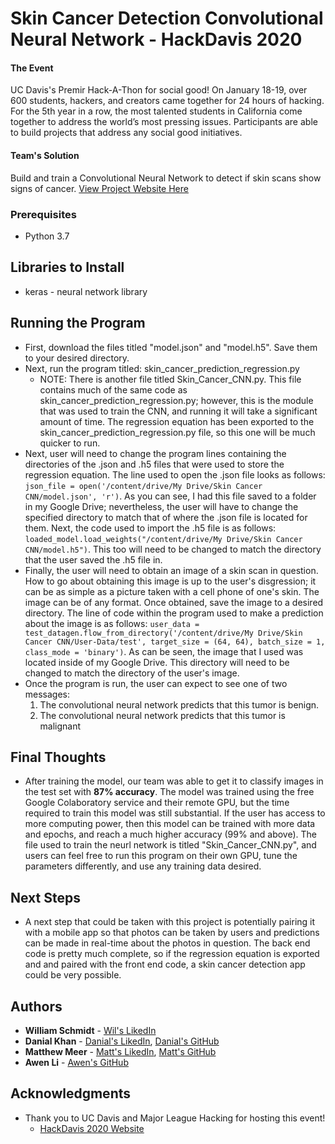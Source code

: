 # Skin Cancer Detection Convolutional Neural Network - HackDavis 2020
#### The Event 
UC Davis's Premir Hack-A-Thon for social good! On January 18-19, over 600 students, hackers, and creators came together for 24 hours of hacking. For the 5th year in a row, the most talented students in California come together to address the world’s most pressing issues. Participants are able to build projects that address any social good initiatives.
#### Team's Solution
Build and train a Convolutional Neural Network to detect if skin scans show signs of cancer. [View Project Website Here](https://devpost.com/software/ml-diagnose)

### Prerequisites
* Python 3.7
 
## Libraries to Install
* keras - neural network library

## Running the Program
* First, download the files titled "model.json" and "model.h5". Save them to your desired directory.
* Next, run the program titled: skin_cancer_prediction_regression.py
  - NOTE: There is another file titled Skin_Cancer_CNN.py. This file contains much of the same code as skin_cancer_prediction_regression.py; however, this is the module that was used to train the CNN, and running it will take a significant amount of time. The regression equation has been exported to the skin_cancer_prediction_regression.py file, so this one will be much quicker to run.
* Next, user will need to change the program lines containing the directories of the .json and .h5 files that were used to store the regression equation. The line used to open the .json file looks as follows: 
`json_file = open('/content/drive/My Drive/Skin Cancer CNN/model.json', 'r')`. 
As you can see, I had this file saved to a folder in my Google Drive; nevertheless, the user will have to change the specified directory to match that of where the .json file is located for them. Next, the code used to import the .h5 file is as follows: `loaded_model.load_weights("/content/drive/My Drive/Skin Cancer CNN/model.h5")`. 
This too will need to be changed to match the directory that the user saved the .h5 file in.
* Finally, the user will need to obtain an image of a skin scan in question. How to go about obtaining this image is up to the user's disgression; it can be as simple as a picture taken with a cell phone of one's skin. The image can be of any format. Once obtained, save the image to a desired directory. The line of code within the program used to make a prediction about the image is as follows: `user_data = test_datagen.flow_from_directory('/content/drive/My Drive/Skin Cancer CNN/User-Data/test', target_size = (64, 64), batch_size = 1, class_mode = 'binary')`. As can be seen, the image that I used was located inside of my Google Drive. This directory will need to be changed to match the directory of the user's image.
* Once the program is run, the user can expect to see one of two messages: 
  1) The convolutional neural network predicts that this tumor is benign.
  2) The convolutional neural network predicts that this tumor is malignant

## Final Thoughts
* After training the model, our team was able to get it to classify images in the test set with **87% accuracy**. The model was trained using the free Google Colaboratory service and their remote GPU, but the time required to train this model was still substantial. If the user has access to more computing power, then this model can be trained with more data and epochs, and reach a much higher accuracy (99% and above). The file used to train the neurl network is titled "Skin_Cancer_CNN.py", and users can feel free to run this program on their own GPU, tune the parameters differently, and use any training data desired.

## Next Steps
* A next step that could be taken with this project is potentially pairing it with a mobile app so that photos can be taken by users and predictions can be made in real-time about the photos in question. The back end code is pretty much complete, so if the regression equation is exported and and paired with the front end code, a skin cancer detection app could be very possible.

## Authors

* **William Schmidt** - [Wil's LikedIn](https://www.linkedin.com/in/william-schmidt-152431168/)
* **Danial Khan** - [Danial's LikedIn](https://www.linkedin.com/in/danial-khan-98415b18b/), [Danial's GitHub](https://github.com/danialk1?tab=repositories)
* **Matthew Meer** - [Matt's LikedIn](https://www.linkedin.com/in/matthew-meer-8356b572/), [Matt's GitHub](https://github.com/meerkat1293?tab=repositories)
* **Awen Li** - [Awen's GitHub](https://github.com/BabyMochi)

## Acknowledgments

* Thank you to UC Davis and Major League Hacking for hosting this event!
  - [HackDavis 2020 Website](https://hackdavis2020.devpost.com/?ref_content=default&ref_feature=challenge&ref_medium=discover)
